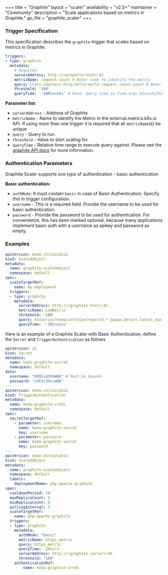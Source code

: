 +++
title = "Graphite"
layout = "scaler"
availability = "v2.5+"
maintainer = "Community"
description = "Scale applications based on metrics in Graphite."
go_file = "graphite_scaler"
+++

### Trigger Specification

This specification describes the `graphite` trigger that scales based on metrics in Graphite.

```yaml
triggers:
- type: graphite
  metadata:
    # Required
    serverAddress: http://<graphite-host>:81
    metricName: request-count # Note: name to identify the metric
    query: stats.counters.http.hello-world.request.count.count # Note: query must return a vector/scalar single element response
    threshold: '100'
    queryTime: '-10Minutes' # Note: Query time in from argv Seconds/Minutes/Hours
```
**Parameter list:**

- `serverAddress` - Address of Graphite
- `metricName` - Name to identify the Metric in the external.metrics.k8s.io API. If using more than one trigger it is required that all `metricName`(s) be unique
- `query` - Query to run.
- `threshold` - Value to start scaling for.
- `queryTime` - Relative time range to execute query against. Please see the [graphite API docs](https://graphite-api.readthedocs.io/en/latest/api.html#from-until) for more information.

### Authentication Parameters

Graphite Scaler supports one type of authentication - basic authentication

**Basic authentication:**
- `authMode`: It must contain `basic` in case of Basic Authentication. Specify this in trigger configuration.
- `username` - This is a required field. Provide the username to be used for basic authentication.
- `password` - Provide the password to be used for authentication. For convenience, this has been marked optional, because many applications implement basic auth with a username as apikey and password as empty.

### Examples

```yaml
apiVersion: keda.sh/v1alpha1
kind: ScaledObject
metadata:
  name: graphite-scaledobject
  namespace: default
spec:
  scaleTargetRef:
    name: my-deployment
  triggers:
  - type: graphite
    metadata:
      serverAddress: http://<graphite-host>:81
      metricName: LagMetric
      threshold: '100'
      query: maxSeries(keepLastValue(reportd.*.gauge.detect.latest_max_time.value, 1))
      queryTime: '-1Minutes'
```

Here is an example of a Graphite Scaler with Basic Authentication, define the `Secret` and `TriggerAuthentication` as follows

```yaml
apiVersion: v1
kind: Secret
metadata:
  name: keda-graphite-secret
  namespace: default
data:
  username: "dXNlcm5hbWUK" # Must be base64
  password: "cGFzc3dvcmQK"
---
apiVersion: keda.sh/v1alpha1
kind: TriggerAuthentication
metadata:
  name: keda-graphite-creds
  namespace: default
spec:
  secretTargetRef:
    - parameter: username
      name: keda-graphite-secret
      key: username
    - parameter: password
      name: keda-graphite-secret
      key: password
---
apiVersion: keda.sh/v1alpha1
kind: ScaledObject
metadata:
  name: graphite-scaledobject
  namespace: default
  labels:
    deploymentName: php-apache-graphite
spec:
  cooldownPeriod: 10
  maxReplicaCount: 5
  minReplicaCount: 0
  pollingInterval: 5
  scaleTargetRef:
    name: php-apache-graphite
  triggers:
  - type: graphite
    metadata:
      authMode: "basic"
      metricName: https_metric
      query: https_metric
      queryTime: -1Hours
      serverAddress: http://<graphite server>:81
      threshold: "100"
    authenticationRef:
        name: keda-graphite-creds
```
